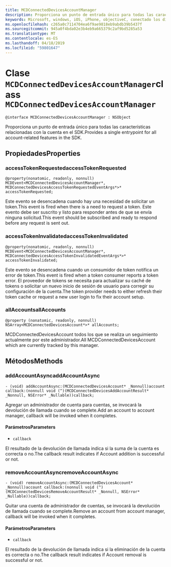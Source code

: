```yaml
---
title: MCDConnectedDevicesAccountManager
description: Proporciona un punto de entrada único para todas las características relacionadas con la cuenta en el SDK.
keywords: Microsoft, windows, iOS, iPhone, objectiveC, conectado los dispositivos, proyecto Roma
ms.openlocfilehash: c265a0c7114704ea6f9ae9818eb9abdb39b5437f
ms.sourcegitcommit: 945a0f4bda02e3b4eb9a665379c2af9bd5285a53
ms.translationtype: MT
ms.contentlocale: es-ES
ms.lasthandoff: 04/18/2019
ms.locfileid: "59801647"
---
```

# <a name="class-mcdconnecteddevicesaccountmanager"></a><span data-ttu-id="1bb67-104">Clase `MCDConnectedDevicesAccountManager`</span><span class="sxs-lookup"><span data-stu-id="1bb67-104">class `MCDConnectedDevicesAccountManager`</span></span> 

```
@interface MCDConnectedDevicesAccountManager : NSObject
```  
<span data-ttu-id="1bb67-105">Proporciona un punto de entrada único para todas las características relacionadas con la cuenta en el SDK.</span><span class="sxs-lookup"><span data-stu-id="1bb67-105">Provides a single entrypoint for all account-related features in the SDK.</span></span>

## <a name="properties"></a><span data-ttu-id="1bb67-106">Propiedades</span><span class="sxs-lookup"><span data-stu-id="1bb67-106">Properties</span></span>

### <a name="accesstokenrequested"></a><span data-ttu-id="1bb67-107">accessTokenRequested</span><span class="sxs-lookup"><span data-stu-id="1bb67-107">accessTokenRequested</span></span>
`@property(nonatomic, readonly, nonnull) MCDEvent<MCDConnectedDevicesAccountManager*, MCDConnectedDevicesAccessTokenRequestedEventArgs*>* accessTokenRequested;`

<span data-ttu-id="1bb67-108">Este evento se desencadena cuando hay una necesidad de solicitar un token.</span><span class="sxs-lookup"><span data-stu-id="1bb67-108">This event is fired when there is a need to request a token.</span></span> <span data-ttu-id="1bb67-109">Este evento debe ser suscrito y listo para responder antes de que se envía ninguna solicitud.</span><span class="sxs-lookup"><span data-stu-id="1bb67-109">This event should be subscribed and ready to respond before any request is sent out.</span></span>

### <a name="accesstokeninvalidated"></a><span data-ttu-id="1bb67-110">accessTokenInvalidated</span><span class="sxs-lookup"><span data-stu-id="1bb67-110">accessTokenInvalidated</span></span>
`@property(nonatomic, readonly, nonnull) MCDEvent<MCDConnectedDevicesAccountManager*, MCDConnectedDevicesAccessTokenInvalidatedEventArgs*>* accessTokenInvalidated;`

<span data-ttu-id="1bb67-111">Este evento se desencadena cuando un consumidor de token notifica un error de token.</span><span class="sxs-lookup"><span data-stu-id="1bb67-111">This event is fired when a token consumer reports a token error.</span></span> <span data-ttu-id="1bb67-112">El proveedor de tokens se necesita para actualizar su caché de tokens o solicitar un nuevo inicio de sesión de usuario para corregir su configuración de la cuenta.</span><span class="sxs-lookup"><span data-stu-id="1bb67-112">The token provider needs to either refresh their token cache or request a new user login to fix their account setup.</span></span>

### <a name="allaccounts"></a><span data-ttu-id="1bb67-113">allAccounts</span><span class="sxs-lookup"><span data-stu-id="1bb67-113">allAccounts</span></span>
`@property (nonatomic, readonly, nonnull) NSArray<MCDConnectedDevicesAccount*>* allAccounts;`

<span data-ttu-id="1bb67-114">MCDConnectedDevicesAccount todos los que se realiza un seguimiento actualmente por este administrador.</span><span class="sxs-lookup"><span data-stu-id="1bb67-114">All MCDConnectedDevicesAccount which are currently tracked by this manager.</span></span>

## <a name="methods"></a><span data-ttu-id="1bb67-115">Métodos</span><span class="sxs-lookup"><span data-stu-id="1bb67-115">Methods</span></span>

### <a name="addaccountasync"></a><span data-ttu-id="1bb67-116">addAccountAsync</span><span class="sxs-lookup"><span data-stu-id="1bb67-116">addAccountAsync</span></span>
`- (void) addAccountAsync:(MCDConnectedDevicesAccount* _Nonnull)account callback:(nonnull void (^)(MCDConnectedDevicesAddAccountResult* _Nonnull, NSError* _Nullable))callback;`

<span data-ttu-id="1bb67-117">Agregar un administrador de cuenta para cuentas, se invocará la devolución de llamada cuando se complete.</span><span class="sxs-lookup"><span data-stu-id="1bb67-117">Add an account to account manager, callback will be invoked when it completes.</span></span>

#### <a name="parameters"></a><span data-ttu-id="1bb67-118">Parámetros</span><span class="sxs-lookup"><span data-stu-id="1bb67-118">Parameters</span></span> 
* `callback`

<span data-ttu-id="1bb67-119">El resultado de la devolución de llamada indica si la suma de la cuenta es correcta o no.</span><span class="sxs-lookup"><span data-stu-id="1bb67-119">The callback result indicates if Account addition is successful or not.</span></span> 

### <a name="removeaccountasync"></a><span data-ttu-id="1bb67-120">removeAccountAsync</span><span class="sxs-lookup"><span data-stu-id="1bb67-120">removeAccountAsync</span></span>
`- (void) removeAccountAsync:(MCDConnectedDevicesAccount* _Nonnull)account callback:(nonnull void (^)(MCDConnectedDevicesRemoveAccountResult* _Nonnull, NSError* _Nullable))callback;`

<span data-ttu-id="1bb67-121">Quitar una cuenta de administrador de cuentas, se invocará la devolución de llamada cuando se complete.</span><span class="sxs-lookup"><span data-stu-id="1bb67-121">Remove an account from account manager, callback will be invoked when it completes.</span></span>

#### <a name="parameters"></a><span data-ttu-id="1bb67-122">Parámetros</span><span class="sxs-lookup"><span data-stu-id="1bb67-122">Parameters</span></span> 
* `callback` 

 <span data-ttu-id="1bb67-123">El resultado de la devolución de llamada indica si la eliminación de la cuenta es correcta o no.</span><span class="sxs-lookup"><span data-stu-id="1bb67-123">The callback result indicates if Account removal is successful or not.</span></span> 